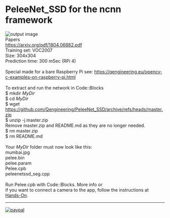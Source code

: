 # PeleeNet_SSD for the ncnn framework
![output image]( https://qengineering.eu/images/PeleeNet_Mumbai.jpg )<br/>
Papers <br/>
https://arxiv.org/pdf/1804.06882.pdf <br/>
Training set: VOC2007 <br/>
Size: 304x304 <br/>
Prediction time: 300 mSec (RPi 4) <br/>
<br/>
Special made for a bare Raspberry Pi see: https://qengineering.eu/opencv-c-examples-on-raspberry-pi.html <br/>
<br/>
To extract and run the network in Code::Blocks <br/>
$ mkdir *MyDir* <br/>
$ cd *MyDir* <br/>
$ wget https://github.com/Qengineering/PeleeNet_SSD/archive/refs/heads/master.zip <br/>
$ unzip -j master.zip <br/>
Remove master.zip and README.md as they are no longer needed. <br/> 
$ rm master.zip <br/>
$ rm README.md <br/> <br/>
Your *MyDir* folder must now look like this: <br/> 
mumbai.jpg <br/>
pelee.bin <br/>
pelee.param <br/>
Pelee.cpb <br/>
peleenetssd_seg.cpp <br/>
 <br/>
Run Pelee.cpb with Code::Blocks. More info or<br/> 
if you want to connect a camera to the app, follow the instructions at [Hands-On](https://qengineering.eu/deep-learning-examples-on-raspberry-32-64-os.html#HandsOn).

------------

[![paypal](https://qengineering.eu/images/TipJarSmall4.png)](https://www.paypal.com/cgi-bin/webscr?cmd=_s-xclick&hosted_button_id=CPZTM5BB3FCYL) 
